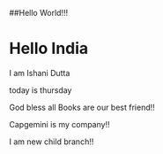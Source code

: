 ##Hello World!!!
# Hello India
I am Ishani Dutta

today is thursday


God bless all
Books are our best friend!!


Capgemini is my company!!


I am new child branch!!
